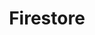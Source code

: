 ---
pathTitle: 'firestore'
title: 'Firestore'
description: 'Nulla non eu commodo id sint proident elit laborum quis enim pariatur sint. Ut ad laboris non commodo veniam sit ex veniam reprehenderit aliquip sint. Cupidatat magna aliqua reprehenderit velit ex ullamco officia consequat in.'
design: 1
iconPath: './datenbanken.png'
---